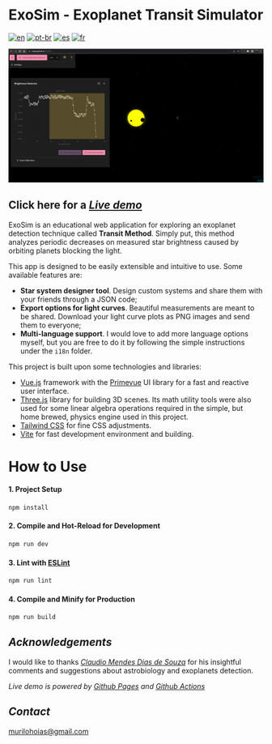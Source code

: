 # ExoSim - Exoplanet Transit Simulator

[![en](https://img.shields.io/badge/lang-en-red.svg)](https://github.com/hoiast/ExoSim/blob/main/README.md)
[![pt-br](https://img.shields.io/badge/lang-pt--br-green.svg)](https://github.com/hoiast/ExoSim/blob/main/README.pt-br.md)
[![es](https://img.shields.io/badge/lang-es-yellow.svg)](https://github.com/hoiast/ExoSim/blob/main/README.es.md)
[![fr](https://img.shields.io/badge/lang-fr-blue.svg)](https://github.com/hoiast/ExoSim/blob/main/README.fr.md)

![liveDemo](https://github.com/hoiast/ExoSim/blob/main/liveDemoREADME_1920x1006.jpeg)

## Click here for a _[Live demo](https://hoiast.github.io/ExoSim)_

ExoSim is an educational web application for exploring an exoplanet detection technique called **Transit Method**. Simply put, this method analyzes periodic decreases on measured star brightness caused by orbiting planets blocking the light.

This app is designed to be easily extensible and intuitive to use. Some available features are:

- **Star system designer tool**. Design custom systems and share them with your friends through a JSON code;
- **Export options for light curves**. Beautiful measurements are meant to be shared. Download your light curve plots as PNG images and send them to everyone;
- **Multi-language support**. I would love to add more language options myself, but you are free to do it by following the simple instructions under the `i18n` folder.

This project is built upon some technologies and libraries:

- [Vue.js](https://vuejs.org) framework with the [Primevue](https://primevue.org) UI library for a fast and reactive user interface.
- [Three.js](https://threejs.org) library for building 3D scenes. Its math utility tools were also used for some linear algebra operations required in the simple, but home brewed, physics engine used in this project.
- [Tailwind CSS](https://tailwindcss.com) for fine CSS adjustments.
- [Vite](https://vite.dev) for fast development environment and building.

# How to Use

#### 1. Project Setup

```sh
npm install
```

#### 2. Compile and Hot-Reload for Development

```sh
npm run dev
```

#### 3. Lint with [ESLint](https://eslint.org)

```sh
npm run lint
```

#### 4. Compile and Minify for Production

```sh
npm run build
```

## _Acknowledgements_

I would like to thanks [_Claudio Mendes Dias de Souza_](https://www.linkedin.com/in/claudiomendes23) for his insightful comments and suggestions about astrobiology and exoplanets detection.

_Live demo is powered by [Github Pages](https://pages.github.com) and [Github Actions](https://github.com/features/actions)_

## _Contact_

murilohoias@gmail.com
